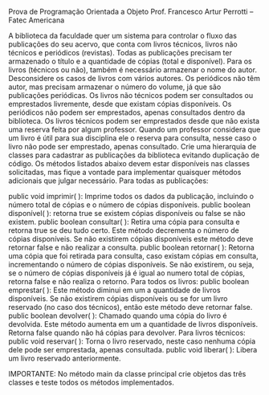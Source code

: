 Prova de Programação Orientada a Objeto 
Prof. Francesco Artur Perrotti – Fatec Americana

A biblioteca da faculdade quer um sistema para controlar o fluxo das publicações do seu acervo, que conta com livros técnicos, livros não técnicos e periódicos (revistas). Todas as publicações precisam ter armazenado o título e a quantidade de cópias (total e disponível). Para os livros (técnicos ou não), também é necessário armazenar o nome do autor. Desconsidere os casos de livros com vários autores. Os periódicos não têm autor, mas precisam armazenar o número do volume, já que são publicações periódicas. Os livros não técnicos podem ser consultados ou emprestados livremente, desde que existam cópias disponíveis. Os periódicos não podem ser emprestados, apenas consultados dentro da biblioteca. Os livros técnicos podem ser emprestados desde que não exista uma reserva feita por algum professor. Quando um professor considera que um livro é útil para sua disciplina ele o reserva para consulta, nesse caso o livro não pode ser emprestado, apenas consultado. 
Crie uma hierarquia de classes para cadastrar as publicações da biblioteca evitando duplicação de código. Os métodos listados abaixo devem estar disponíveis nas classes solicitadas, mas fique a vontade para implementar quaisquer métodos adicionais que julgar necessário.
Para todas as publicações: 

public void imprimir( ): Imprime todos os dados da publicação, incluindo o número total de cópias e o número de cópias disponíveis.
public boolean disponível( ): retorna true se existem cópias disponíveis ou false se não existem.
public boolean consultar( ): Retira uma cópia para consulta e retorna true se deu tudo certo. Este método decrementa o número de cópias disponíveis. Se não existirem cópias disponíveis este método deve retornar false e não realizar a consulta.
public boolean retornar( ): Retorna uma cópia que foi retirada para consulta, caso existam cópias em consulta, incrementando o número de cópias disponíveis. Se não existirem, ou seja, se o número de cópias disponíveis já é igual ao numero total de cópias, retorna false e não realiza o retorno.
Para todos os livros: 
public boolean emprestar( ): Este método diminui em um a quantidade de livros disponíveis. Se não existirem cópias disponíveis ou se for um livro reservado (no caso dos técnicos), então este método deve retornar false. 
public boolean devolver( ): Chamado quando uma cópia do livro é devolvida. Este método aumenta em um a quantidade de livros disponíveis. Retorna false quando não há cópias para devolver.
Para livros técnicos: 
public void reservar( ): Torna o livro reservado, neste caso nenhuma cópia dele pode ser emprestada, apenas consultada.
public void liberar( ): Libera um livro reservado anteriormente. 

IMPORTANTE: No método main da classe principal crie objetos das três classes e teste todos os métodos implementados.

